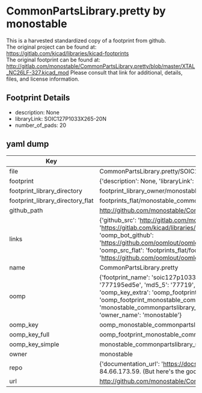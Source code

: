 # CommonPartsLibrary.pretty by monostable  
This is a harvested standardized copy of a footprint from github.  
The original project can be found at:  
https://gitlab.com/kicad/libraries/kicad-footprints  
The original footprint can be found at:
http://gitlab.com/monostable/CommonPartsLibrary.pretty/blob/master/XTAL_NC26LF-327.kicad_mod
Please consult that link for additional, details, files, and license information.  
## Footprint Details
* description: None  
* libraryLink: SOIC127P1033X265-20N  
* number_of_pads: 20  
## yaml dump  
| Key | Value |  
| --- | --- |  
| file | CommonPartsLibrary.pretty/SOIC127P1033X265-20N.kicad_mod |  
| footprint | {'description': None, 'libraryLink': 'SOIC127P1033X265-20N', 'number_of_pads': 20} |  
| footprint_library_directory | footprint_library_owner/monostable_CommonPartsLibrary.pretty |  
| footprint_library_directory_flat | footprints_flat/monostable_commonpartslibrary_soic127p1033x265_20n/working |  
| github_path | http://github.com/monostable/CommonPartsLibrary.pretty/blob/master/SOIC127P1033X265-20N.kicad_mod |  
| links | {'github_src': 'http://gitlab.com/monostable/CommonPartsLibrary.pretty/blob/master/XTAL_NC26LF-327.kicad_mod', 'github_src_repo': 'https://gitlab.com/kicad/libraries/kicad-footprints', 'oomp_bot': 'footprints/monostable_commonpartslibrary_soic127p1033x265_20n/working', 'oomp_bot_github': 'https://github.com/oomlout/oomlout_oomp_footprint_bot/tree/main/footprints/monostable_commonpartslibrary_soic127p1033x265_20n/working', 'oomp_src_flat': 'footprints_flat/footprints_flat/monostable_commonpartslibrary_soic127p1033x265_20n/working', 'oomp_src_flat_github': 'https://github.com/oomlout/oomlout_oomp_footprint_src/tree/main/footprints_flat/monostable_commonpartslibrary_soic127p1033x265_20n/working'} |  
| name | CommonPartsLibrary.pretty |  
| oomp | {'footprint_name': 'soic127p1033x265_20n', 'library_name': 'commonpartslibrary', 'md5': '777195ed5e730f7253a3c218cdc2b730', 'md5_10': '777195ed5e', 'md5_5': '77719', 'md5_6': '777195', 'oomp_key': 'oomp_monostable_commonpartslibrary_soic127p1033x265_20n', 'oomp_key_extra': 'oomp_footprint_monostable_commonpartslibrary_soic127p1033x265_20n', 'oomp_key_full': 'oomp_footprint_monostable_commonpartslibrary_soic127p1033x265_20n_777195', 'oomp_key_simple': 'monostable_commonpartslibrary_soic127p1033x265_20n', 'original_filename': 'CommonPartsLibrary.pretty/SOIC127P1033X265-20N.kicad_mod', 'owner_name': 'monostable'} |  
| oomp_key | oomp_monostable_commonpartslibrary_soic127p1033x265_20n |  
| oomp_key_full | oomp_footprint_monostable_commonpartslibrary_soic127p1033x265_20n |  
| oomp_key_simple | monostable_commonpartslibrary_soic127p1033x265_20n |  
| owner | monostable |  
| repo | {'documentation_url': 'https://docs.github.com/rest/overview/resources-in-the-rest-api#rate-limiting', 'message': "API rate limit exceeded for 84.66.173.59. (But here's the good news: Authenticated requests get a higher rate limit. Check out the documentation for more details.)"} |  
| url | http://github.com/monostable/CommonPartsLibrary.pretty |  

